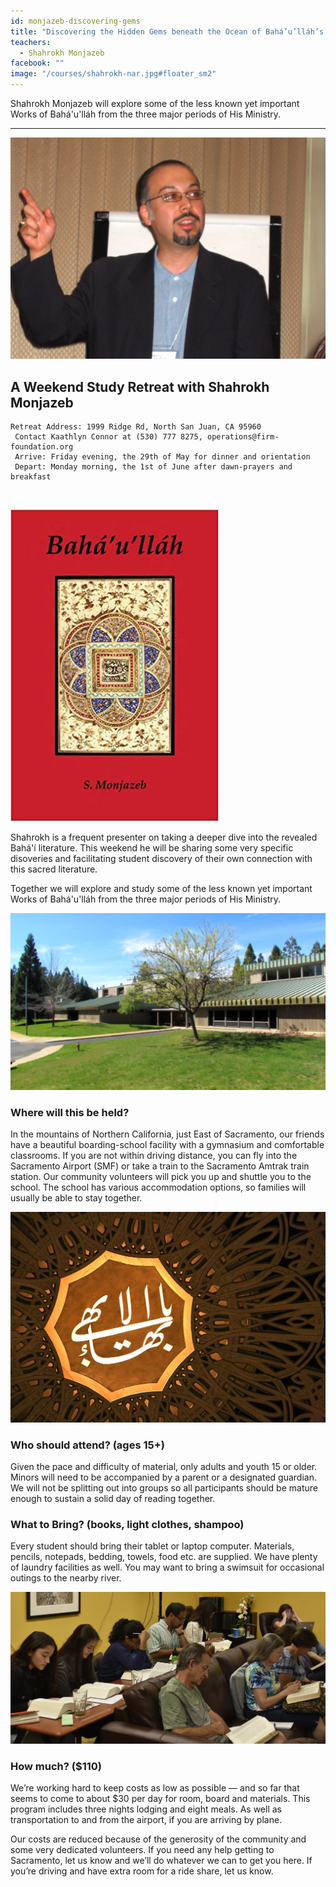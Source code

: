 ```yaml
---
id: monjazeb-discovering-gems
title: "Discovering the Hidden Gems beneath the Ocean of Bahá’u’lláh’s Revelation"
teachers:
  - Shahrokh Monjazeb
facebook: ""
image: "/courses/shahrokh-nar.jpg#floater_sm2"
---
```


Shahrokh Monjazeb will explore some of the less known yet important Works of Bahá'u'lláh from the three major periods of His Ministry.

---


![shahrokh monjazeb](/courses/shahrokh-wide.jpg#full)

## A Weekend Study Retreat with Shahrokh Monjazeb

```
Retreat Address: 1999 Ridge Rd, North San Juan, CA 95960
 Contact Kaathlyn Connor at (530) 777 8275, operations@firm-foundation.org
 Arrive: Friday evening, the 29th of May for dinner and orientation
 Depart: Monday morning, the 1st of June after dawn-prayers and breakfast
```

<br>

![book: baha'u'llah](/courses/shahrokh-cover-bahaullah.jpg#floater2)

Shahrokh is a frequent presenter on taking a deeper dive into the revealed Bahá'í literature. This weekend he will be sharing some very specific disoveries and facilitating student discovery of their own connection with this sacred literature.

Together we will explore and study some of the less known yet important Works of Bahá'u'lláh from the three major periods of His Ministry.


![school front](/courses/school-front2.jpg#floater)
### Where will this be held?

In the mountains of Northern California, just East of Sacramento, our friends have a beautiful boarding-school facility with a gymnasium and comfortable classrooms. If you are not within driving distance, you can fly into the Sacramento Airport (SMF) or take a train to the Sacramento Amtrak train station. Our community volunteers will pick you up and shuttle you to the school. The school has various accommodation options, so families will usually be able to stay together.



![the Bab's haykal](/courses/temple-wilmette.jpg#floater2)
### Who should attend? (ages 15+)

Given the pace and difficulty of material, only adults and youth 15 or older. Minors will need to be accompanied by a parent or a designated guardian. We will not be splitting out into groups so all participants should be mature enough to sustain a solid day of reading together.



### What to Bring? (books, light clothes, shampoo)

Every student should bring their tablet or laptop computer. Materials, pencils, notepads, bedding, towels, food etc. are supplied. We have plenty of laundry facilities as well. You may want to bring a swimsuit for occasional outings to the nearby river.


![participants](/db-challenge/db-banner-2019.jpg#floater)

### How much? ($110)

We’re working hard to keep costs as low as possible — and so far that seems to come to about $30 per day for room, board and materials. This program includes three nights lodging and eight meals. As well as transportation to and from the airport, if you are arriving by plane.

Our costs are reduced because of the generosity of the community and some very dedicated volunteers. If you need any help getting to Sacramento, let us know and we’ll do whatever we can to get you here. If you’re driving and have extra room for a ride share, let us know.

<br><br><br><br>
